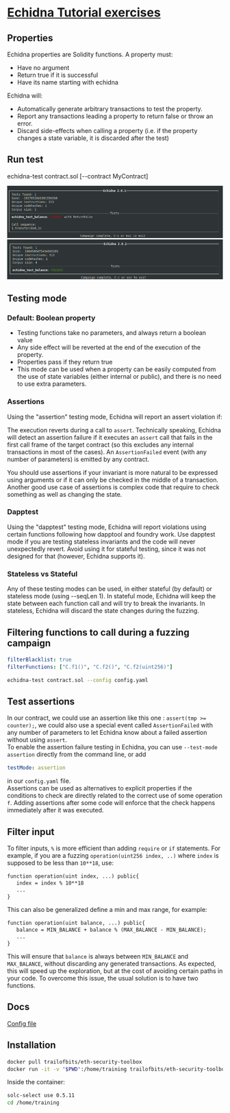 # [Echidna Tutorial exercises](https://github.com/crytic/building-secure-contracts/tree/master/program-analysis/echidna)


## Properties

Echidna properties are Solidity functions. A property must:
- Have no argument
- Return true if it is successful
- Have its name starting with echidna

Echidna will:
- Automatically generate arbitrary transactions to test the property.
- Report any transactions leading a property to return false or throw an error.
- Discard side-effects when calling a property (i.e. if the property changes a state variable, it is discarded after the test)

## Run test

echidna-test contract.sol [--contract MyContract]

![](img/echidna-test.png)
![](img/echidna-test.passed.png)


## Testing mode

### Default: Boolean property 
- Testing functions take no parameters, and always return a boolean value
- Any side effect will be reverted at the end of the execution of the property. 
- Properties pass if they return true
- This mode can be used when a property can be easily computed from the use of state variables (either internal or public), and there is no need to use extra parameters.

### Assertions
Using the "assertion" testing mode, Echidna will report an assert violation if:

The execution reverts during a call to `assert`. Technically speaking, Echidna will detect an assertion failure if it executes an `assert` call that fails in the first call frame of the target contract (so this excludes any internal transactions in most of the cases).
An `AssertionFailed` event (with any number of parameters) is emitted by any contract.

You should use assertions if your invariant is more natural to be expressed using arguments or if it can only be checked in the middle of a transaction. Another good use case of assertions is complex code that require to check something as well as changing the state.

### Dapptest
Using the "dapptest" testing mode, Echidna will report violations using certain functions following how dapptool and foundry work. Use dapptest mode if you are testing stateless invariants and the code will never unexpectedly revert. Avoid using it for stateful testing, since it was not designed for that (however, Echidna supports it).

### Stateless vs Stateful
Any of these testing modes can be used, in either stateful (by default) or stateless mode (using --seqLen 1). In stateful mode, Echidna will keep the state between each function call and will try to break the invariants. In stateless, Echidna will discard the state changes during the fuzzing.


## Filtering functions to call during a fuzzing campaign

```yaml
filterBlacklist: true
filterFunctions: ["C.f1()", "C.f2()", "C.f2(uint256)"]
```
```bash
echidna-test contract.sol --config config.yaml  
```
## Test assertions
In our contract, we could use an assertion like this one : `assert(tmp >= counter);`, we could also use a special event called `AssertionFailed` with any number of parameters to let Echidna know about a failed assertion without using `assert`.  
To enable the assertion failure testing in Echidna, you can use `--test-mode assertion` directly from the command line, or add 
```yaml
testMode: assertion
```
in our `config.yaml` file.  
Assertions can be used as alternatives to explicit properties if the conditions to check are directly related to the correct use of some operation `f`. Adding assertions after some code will enforce that the check happens immediately after it was executed.

## Filter input
To filter inputs, `%` is more efficient than adding `require` or `if` statements. For example, if you are a fuzzing `operation(uint256 index, ..)` where `index` is supposed to be less than `10**18`, use:
```solidity
function operation(uint index, ...) public{
   index = index % 10**18
   ...
}
```
This can also be generalized define a min and max range, for example:
```solidity
function operation(uint balance, ...) public{
   balance = MIN_BALANCE + balance % (MAX_BALANCE - MIN_BALANCE);
   ...
}
```
This will ensure that `balance` is always between `MIN_BALANCE` and `MAX_BALANCE`, without discarding any generated transactions. As expected, this will speed up the exploration, but at the cost of avoiding certain paths in your code. To overcome this issue, the usual solution is to have two functions.


## Docs
[Config file](https://github.com/crytic/echidna/wiki/Config)  

## Installation

```bash
docker pull trailofbits/eth-security-toolbox
docker run -it -v "$PWD":/home/training trailofbits/eth-security-toolbox
```

Inside the container:
```bash
solc-select use 0.5.11
cd /home/training
```


